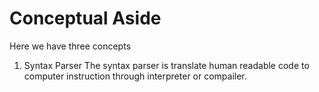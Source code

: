# Conceptual Aside

Here we have three concepts 

1. Syntax Parser
The syntax parser is translate human readable code to computer instruction through interpreter or compailer.
